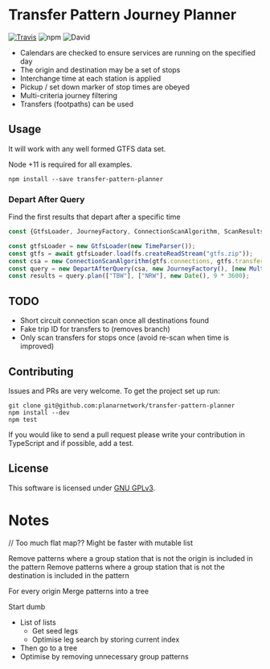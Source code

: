 
Transfer Pattern Journey Planner
=========================
[![Travis](https://img.shields.io/travis/planarnetwork/transfer-pattern-planner.svg?style=flat-square)](https://travis-ci.org/planarnetwork/transfer-pattern-planner) ![npm](https://img.shields.io/npm/v/transfer-pattern-planner.svg?style=flat-square) ![David](https://img.shields.io/david/planarnetwork/transfer-pattern-planner.svg?style=flat-square)



 - Calendars are checked to ensure services are running on the specified day
 - The origin and destination may be a set of stops
 - Interchange time at each station is applied
 - Pickup / set down marker of stop times are obeyed
 - Multi-criteria journey filtering
 - Transfers (footpaths) can be used
 
## Usage

It will work with any well formed GTFS data set.
 
Node +11 is required for all examples.

```
npm install --save transfer-pattern-planner
``` 

### Depart After Query

Find the first results that depart after a specific time

```javascript
const {GtfsLoader, JourneyFactory, ConnectionScanAlgorithm, ScanResultsFactory, TimeParser, MultipleCriteriaFilter, DepartAfterQuery} = require("transfer-pattern-planner");

const gtfsLoader = new GtfsLoader(new TimeParser());
const gtfs = await gtfsLoader.load(fs.createReadStream("gtfs.zip"));
const csa = new ConnectionScanAlgorithm(gtfs.connections, gtfs.transfers, new ScanResultsFactory(gtfs.interchange));
const query = new DepartAfterQuery(csa, new JourneyFactory(), [new MultipleCriteriaFilter()]);
const results = query.plan(["TBW"], ["NRW"], new Date(), 9 * 3600);
```

## TODO

- Short circuit connection scan once all destinations found
- Fake trip ID for transfers to (removes branch)
- Only scan transfers for stops once (avoid re-scan when time is improved)

## Contributing

Issues and PRs are very welcome. To get the project set up run:

```
git clone git@github.com:planarnetwork/transfer-pattern-planner
npm install --dev
npm test
```

If you would like to send a pull request please write your contribution in TypeScript and if possible, add a test.

## License

This software is licensed under [GNU GPLv3](https://www.gnu.org/licenses/gpl-3.0.en.html).

# Notes

// Too much flat map?? Might be faster with mutable list

Remove patterns where a group station that is not the origin is included in the pattern
Remove patterns where a group station that is not the destination is included in the pattern

For every origin
  Merge patterns into a tree
  
Start dumb
 - List of lists
    - Get seed legs 
    - Optimise leg search by storing current index
 - Then go to a tree
 - Optimise by removing unnecessary group patterns
 